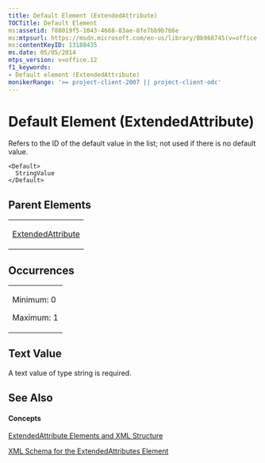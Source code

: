 ```yaml
---
title: Default Element (ExtendedAttribute)
TOCTitle: Default Element
ms:assetid: f88019f5-1043-4668-83ae-8fe7bb9b766e
ms:mtpsurl: https://msdn.microsoft.com/en-us/library/Bb968745(v=office.12)
ms:contentKeyID: 13188435
ms.date: 05/05/2014
mtps_version: v=office.12
f1_keywords:
- Default element (ExtendedAttribute)
monikerRange: '>= project-client-2007 || project-client-odc'
---
```


# Default Element (ExtendedAttribute)




Refers to the ID of the default value in the list; not used if there is no default value.

    <Default>
      StringValue
    </Default>

## Parent Elements

<table>
<colgroup>
<col style="width: 100%" />
</colgroup>
<tbody>
<tr class="odd">
<td><p><a href="bb968669(v=office.12).md">ExtendedAttribute</a></p></td>
</tr>
</tbody>
</table>

## Occurrences

<table>
<colgroup>
<col style="width: 100%" />
</colgroup>
<tbody>
<tr class="odd">
<td><p>Minimum: 0</p>
<p>Maximum: 1</p></td>
</tr>
</tbody>
</table>

## Text Value

A text value of type string is required.

## See Also

#### Concepts

[ExtendedAttribute Elements and XML Structure](extendedattribute-elements-and-xml-structure.md)

[XML Schema for the ExtendedAttributes Element](xml-schema-for-the-extendedattributes-element.md)


